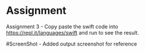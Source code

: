 # Assignment
Assignment 3 - Copy paste the swift code into https://repl.it/languages/swift and run to see the result.

#ScreenShot - 
Added output screenshot for reference
